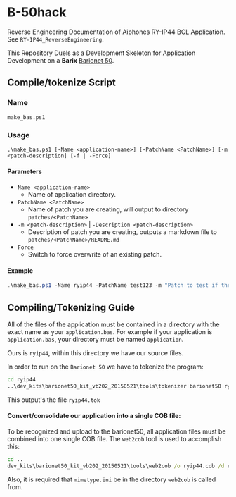 # B-50hack
Reverse Engineering Documentation of Aiphones RY-IP44 BCL Application. See `RY-IP44_ReverseEngineering`.

This Repository Duels as a Development Skeleton for Application Development on a **Barix** [Barionet 50](https://www.barix.com/devices/barionet/barionet-50).

## Compile/tokenize Script
### Name
`make_bas.ps1`

### Usage
`.\make_bas.ps1 [-Name <application-name>] [-PatchName <PatchName>] [-m <patch-description] [-f | -Force]`

#### Parameters

* `Name <application-name>`
  * Name of application directory.
* `PatchName <PatchName>` 
  * Name of patch you are creating, will output to directory `patches/<PatchName>`
* `-m <patch-description>` | `-Description <patch-description>`
  * Description of patch you are creating, outputs a markdown file to `patches/<PatchName>/README.md`
* `Force`
  * Switch to force overwrite of an existing patch.

#### Example
```PowerShell
.\make_bas.ps1 -Name ryip44 -PatchName test123 -m "Patch to test if the make_bas.ps1 is working properly." -Force`
```
## Compiling/Tokenizing Guide

All of the files of the application must be contained in a directory with the exact name as your `application.bas`. For example if your application is `application.bas`, your directory must be named `application`.

Ours is `ryip44`, within this directory we have our source files.

In order to run on the `Barionet 50` we have to tokenize the program:

```cmd
cd ryip44
..\dev_kits\barionet50_kit_vb202_20150521\tools\tokenizer barionet50 ryip44.bas 
```

This output's the file `ryip44.tok`

#### Convert/consolidate our application into a single COB file:

To be recognized and upload to the barionet50, all application files must be combined into one single COB file. The `web2cob` tool is used to accomplish this:

```cmd
cd ..
dev_kits\barionet50_kit_vb202_20150521\tools\web2cob /o ryip44.cob /d ryip44 # where ryip44 is our application directory.
```

Also, it is required that `mimetype.ini` be in the directory `web2cob` is called from. 